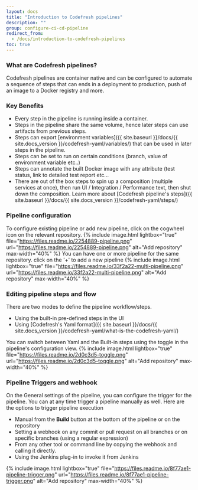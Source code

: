 ```yaml
---
layout: docs
title: "Introduction to Codefresh pipelines"
description: ""
group: configure-ci-cd-pipeline
redirect_from:
  - /docs/introduction-to-codefresh-pipelines
toc: true
---
```

### What are Codefresh pipelines?
Codefresh pipelines are container native and can be configured to automate a sequence of steps that can ends in a deployment to production, push of an image to a Docker registry and more.

### Key Benefits
- Every step in the pipeline is running inside a container. 
- Steps in the pipeline share the same volume, hence later steps can use artifacts from previous steps.
- Steps can export [environment variables]({{ site.baseurl }}/docs/{{ site.docs_version }}/codefresh-yaml/variables/) that can be used in later steps in the pipeline.
- Steps can be set to run on certain conditions (branch, value of environment variable etc..)
- Steps can annotate the built Docker image with any attribute (test status, link to detailed test report etc...
- There are out of the box steps to spin up a composition (multiple services at once), then run UI / Integration / Performance text, then shut down the composition. Learn more about [Codefresh pipeline's steps]({{ site.baseurl }}/docs/{{ site.docs_version }}/codefresh-yaml/steps/) 

### Pipeline configuration
To configure existing pipeline or add new pipeline, click on the cogwheel icon on the relevant repository.
{% include image.html lightbox="true" file="https://files.readme.io/2254889-pipeline.png" url="https://files.readme.io/2254889-pipeline.png" alt="Add repository" max-width="40%" %}
You can have one or more pipeline for the same repository. click on the '+' to add a new pipeline
{% include image.html lightbox="true" file="https://files.readme.io/33f2a22-multi-pipeline.png" url="https://files.readme.io/33f2a22-multi-pipeline.png" alt="Add repository" max-width="40%" %}

### Editing pipeline steps and flow
There are two modes to define the pipeline workflow/steps. 
- Using the built-in pre-defined steps in the UI
- Using [Codefresh's Yaml format]({{ site.baseurl }}/docs/{{ site.docs_version }}/codefresh-yaml/what-is-the-codefresh-yaml/)

You can switch between Yaml and the Built-in steps using the toggle in the pipeline's configuration view.
{% include image.html lightbox="true" file="https://files.readme.io/2d0c3d5-toggle.png" url="https://files.readme.io/2d0c3d5-toggle.png" alt="Add repository" max-width="40%" %}

### Pipeline Triggers and webhook
On the General settings of the pipeline, you can configure the trigger for the pipeline. You can at any time trigger a pipeline manually as well.
Here are the options to trigger pipeline execution
- Manual from the **Build** button at the bottom of the pipeline or on the repository
- Setting a webhook on any commit or pull request on all branches or on specific branches (using a regular expression)
- From any other tool or command line by copying the webhook and calling it directly.
- Using the Jenkins plug-in to invoke it from Jenkins

{% include image.html lightbox="true" file="https://files.readme.io/8f77ae1-pipeline-trigger.png" url="https://files.readme.io/8f77ae1-pipeline-trigger.png" alt="Add repository" max-width="40%" %}

